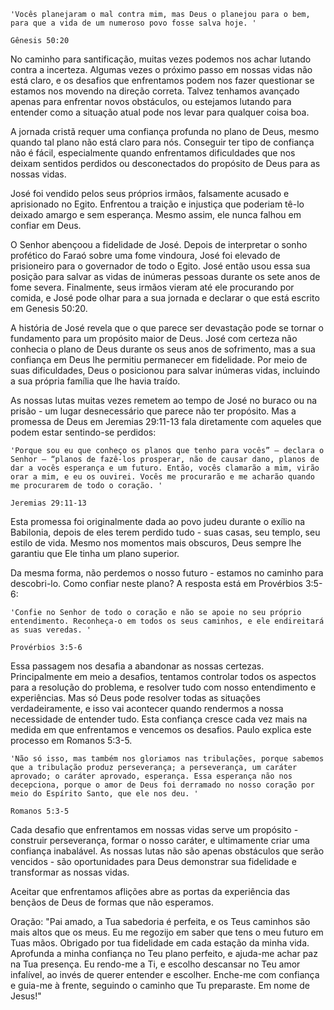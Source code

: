```
'Vocês planejaram o mal contra mim, mas Deus o planejou para o bem, para que a vida de um numeroso povo fosse salva hoje. '

Gênesis 50:20
```
No caminho para santificação, muitas vezes podemos nos achar lutando contra a incerteza. Algumas vezes o próximo passo em nossas vidas não está claro, e os desafios que enfrentamos podem nos fazer questionar se estamos nos movendo na direção correta. Talvez tenhamos avançado apenas para enfrentar novos obstáculos, ou estejamos lutando para entender como a situação atual pode nos levar para qualquer coisa boa.

A jornada cristã requer uma confiança profunda no plano de Deus, mesmo quando tal plano não está claro para nós. Conseguir ter tipo de confiança não é fácil, especialmente quando enfrentamos dificuldades que nos deixam sentidos perdidos ou desconectados do propósito de Deus para as nossas vidas.

José foi vendido pelos seus próprios irmãos, falsamente acusado e aprisionado no Egito. Enfrentou a traição e injustiça que poderiam tê-lo deixado amargo e sem esperança. Mesmo assim, ele nunca falhou em confiar em Deus.

O Senhor abençoou a fidelidade de José. Depois de interpretar o sonho profético do Faraó sobre uma fome vindoura, José foi elevado de prisioneiro para o governador de todo o Egito. José então usou essa sua posição para salvar as vidas de inúmeras pessoas durante os sete anos de fome severa. Finalmente, seus irmãos vieram até ele procurando por comida, e José pode olhar para a sua jornada e declarar o que está escrito em Genesis 50:20.

A história de José revela que o que parece ser devastação pode se tornar o fundamento para um propósito maior de Deus. José com certeza não conhecia o plano de Deus durante os seus anos de sofrimento, mas a sua confiança em Deus lhe permitiu permanecer em fidelidade. Por meio de suas dificuldades, Deus o posicionou para salvar inúmeras vidas, incluindo a sua própria família que lhe havia traído.

As nossas lutas muitas vezes remetem ao tempo de José no buraco ou na prisão - um lugar desnecessário que parece não ter propósito. Mas a promessa de Deus em Jeremias 29:11-13 fala diretamente com aqueles que podem estar sentindo-se perdidos:

```
'Porque sou eu que conheço os planos que tenho para vocês” — declara o Senhor — “planos de fazê‑los prosperar, não de causar dano, planos de dar a vocês esperança e um futuro. Então, vocês clamarão a mim, virão orar a mim, e eu os ouvirei. Vocês me procurarão e me acharão quando me procurarem de todo o coração. '

Jeremias 29:11-13
```

Esta promessa foi originalmente dada ao povo judeu durante o exílio na Babilonia, depois de eles terem perdido tudo - suas casas, seu templo, seu estilo de vida. Mesmo nos momentos mais obscuros, Deus sempre lhe garantiu que Ele tinha um plano superior. 

Da mesma forma, não perdemos o nosso futuro - estamos no caminho para descobri-lo. Como confiar neste plano? A resposta está em Provérbios 3:5-6:

```
'Confie no Senhor de todo o coração e não se apoie no seu próprio entendimento. Reconheça‑o em todos os seus caminhos, e ele endireitará as suas veredas. '

Provérbios 3:5-6
```

Essa passagem nos desafia a abandonar as nossas certezas. Principalmente em meio a desafios, tentamos controlar todos os aspectos para a resolução do problema, e resolver tudo com nosso entendimento e experiências. Mas só Deus pode resolver todas as situações verdadeiramente, e isso vai acontecer quando rendermos a nossa necessidade de entender tudo. Esta confiança cresce cada vez mais na medida em que enfrentamos e vencemos os desafios. Paulo explica este processo em Romanos 5:3-5.

```
'Não só isso, mas também nos gloriamos nas tribulações, porque sabemos que a tribulação produz perseverança; a perseverança, um caráter aprovado; o caráter aprovado, esperança. Essa esperança não nos decepciona, porque o amor de Deus foi derramado no nosso coração por meio do Espírito Santo, que ele nos deu. '

Romanos 5:3-5
```

Cada desafio que enfrentamos em nossas vidas serve um propósito - construir perseverança, formar o nosso caráter, e ultimamente criar uma confiança inabalável. As nossas lutas não são apenas obstáculos que serão vencidos - são oportunidades para Deus demonstrar sua fidelidade e transformar as nossas vidas.

Aceitar que enfrentamos aflições abre as portas da experiência das bençãos de Deus de formas que não esperamos.

Oração: 
"Pai amado, a Tua sabedoria é perfeita, e os Teus caminhos são mais altos que os meus. Eu me regozijo em saber que tens o meu futuro em Tuas mãos. Obrigado por tua fidelidade em cada estação da minha vida. Aprofunda a minha confiança no Teu plano perfeito, e ajuda-me achar paz na Tua presença. Eu rendo-me a Ti, e escolho descansar no Teu amor infalível, ao invés de querer entender e escolher. Enche-me com confiança e guia-me à frente, seguindo o caminho que Tu preparaste.
Em nome de Jesus!"
